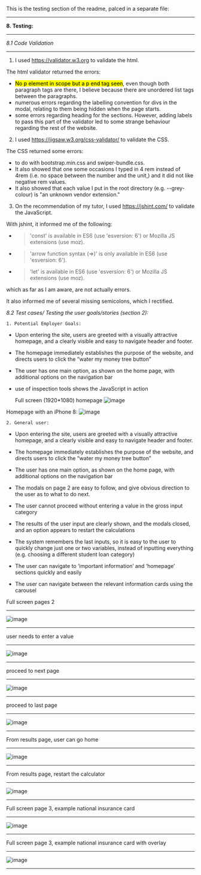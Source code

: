 This is the testing section of the readme, palced in a separate file:
- - - -
**8. Testing:**
- - - -

*8.1 Code Validation*
- - - - 

1. I used https://validator.w3.org to validate the html. 

The html validator returned the errors:
  * <mark>No p element in scope but a p end tag seen</mark>,  even though both paragraph tags are there, I believe because there are unordered list tags between the paragraphs.
  * numerous errors regarding the labelling convention for divs in the modal, relating to them being hidden when the page starts.
  *	some errors regarding heading for the sections. However, adding labels to pass this part of the validator led to some strange behaviour regarding the rest of the website.

2. I used https://jigsaw.w3.org/css-validator/ to validate the CSS.

The CSS returned some errors:
  * to do with bootstrap.min.css and swiper-bundle.css.
  *	 It also showed that one some occasions I typed in 4 rem instead of 4rem (i.e. no space between the number and the unit,) and it did not like negative rem values. 
  * It also showed that each value I put in the root directory (e.g. --grey-colour) is "an unknown vendor extension."

3. On the recommendation of my tutor, I used https://jshint.com/ to validate the JavaScript.

With jshint, it informed me of the following:
  * >'const' is available in ES6 (use 'esversion: 6') or Mozilla JS extensions (use moz).
  * >'arrow function syntax (=>)' is only available in ES6 (use 'esversion: 6').
  * >'let' is available in ES6 (use 'esversion: 6') or Mozilla JS extensions (use moz).

which as far as I am aware, are not actually errors.

It also informed me of several missing semicolons, which I rectified.

*8.2 Test cases/ Testing the user goals/stories (section 2):* 

    1. Potential Employer Goals:

* Upon entering the site, users are greeted with a visually attractive homepage, and a clearly visible and easy to navigate header and footer.

* The homepage immediately establishes the purpose of the website, and directs users to click the “water my money tree button”

* The user has one main option, as shown on the home page, with additional options on the navigation bar

* use of inspection tools shows the JavaScript in action

  Full screen (1920*1080) homepage
![image](https://i.imgur.com/CU120RI.png)

 Homepage with an iPhone 8:
![image](https://i.imgur.com/br6RvRv.png)

    2. General user:
*	Upon entering the site, users are greeted with a visually attractive homepage, and a clearly visible and easy to navigate header and footer.

*	The homepage immediately establishes the purpose of the website, and directs users to click the “water my money tree button”

*	The user has one main option, as shown on the home page, with additional options on the navigation bar

*	The modals on page 2 are easy to follow, and give obvious direction to the user as to what to do next.

*	The user cannot proceed without entering a value in the gross input category

*	The results of the user input are clearly shown, and the modals closed, and an option appears to restart the calculations

*	The system remembers the last inputs, so it is easy to the user to quickly change just one or two variables, instead of inputting everything (e.g. choosing a different student loan category)

* The user can navigate to ‘important information’ and ‘homepage’ sections quickly and easily

*	The user can navigate between the relevant information cards using the carousel

Full screen pages 2
 - - - -
![image](https://i.imgur.com/DJzXRbn.png)

 - - - -
user needs to enter a value
- - - -
![image](https://i.imgur.com/lf9OyII.png)

- - - -
proceed to next page
- - - -
![image](https://i.imgur.com/WJKZ8YW.png)

- - - -
proceed to last page
- - - -

![image](https://i.imgur.com/tBzSaVE.png)

- - - -
From results page, user can go home 

- - - -
![image](https://i.imgur.com/0dw5zof.png)

- - - -
From results page, restart the calculator
- - - -
![image](https://i.imgur.com/9dhm9Wz.png)

- - - -

Full screen page 3, example national insurance card
- - - -
![image](https://i.imgur.com/bw7PXQZ.png)

- - - -

Full screen page 3, example national insurance card with overlay
- - - -
![image](https://i.imgur.com/AwcJ27y.png)

- - - -


